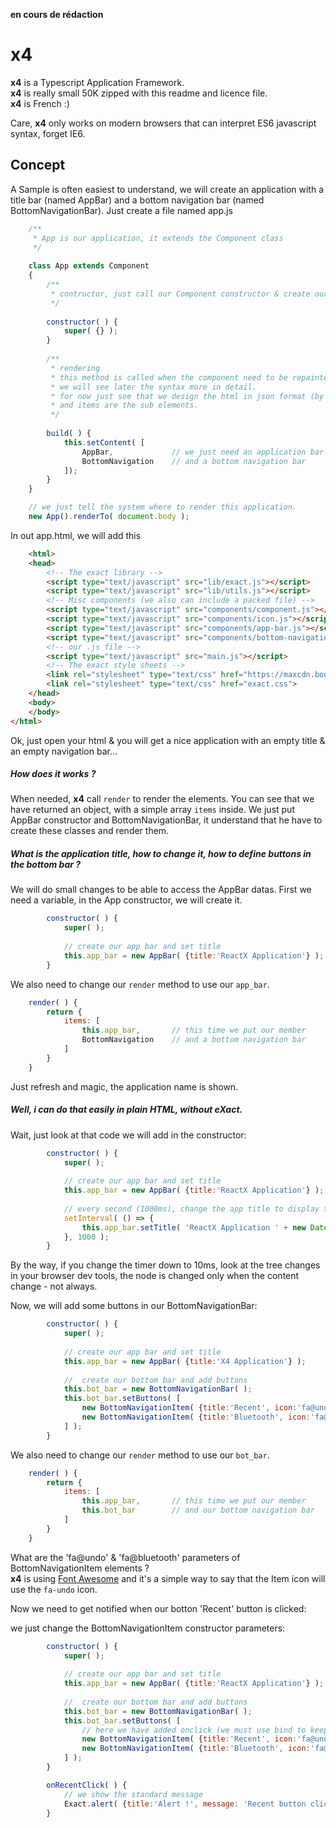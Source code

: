 **en cours de rédaction**
# x4
**x4** is a Typescript Application Framework.  
**x4** is really small 50K zipped with this readme and licence file.  
**x4** is French :)

Care, **x4** only works on modern browsers that can interpret ES6 javascript syntax, forget IE6.


## Concept

A Sample is often easiest to understand, we will create an application with a title bar (named AppBar) and a bottom navigation bar (named BottomNavigationBar).
Just create a file named app.js

```javascript
    /**
     * App is our application, it extends the Component class
     */
     
    class App extends Component
    {
        /**
         * contructor, just call our Component constructor & create our AppBar component
         */
         
        constructor( ) {
            super( {} );
        }
    
        /**
         * rendering
         * this method is called when the component need to be repainted
         * we will see later the syntax more in detail.
         * for now just see that we design the html in json format (by default it's a div)
         * and items are the sub elements.
         */
         
        build( ) {
            this.setContent( [
                AppBar,             // we just need an application bar
                BottomNavigation    // and a bottom navigation bar
            ]);
        }
    }

    // we just tell the system where to render this application.
    new App().renderTo( document.body );

```

In out app.html, we will add this

```html
    <html>
	<head>
	    <!-- The exact library -->
		<script type="text/javascript" src="lib/exact.js"></script>
		<script type="text/javascript" src="lib/utils.js"></script>
		<!-- Misc components (we also can include a packed file) -->
		<script type="text/javascript" src="components/component.js"></script>
		<script type="text/javascript" src="components/icon.js"></script>
		<script type="text/javascript" src="components/app-bar.js"></script>
		<script type="text/javascript" src="components/bottom-navigation.js"></script>
		<!-- our .js file -->
		<script type="text/javascript" src="main.js"></script>
		<!-- The exact style sheets -->
		<link rel="stylesheet" type="text/css" href="https://maxcdn.bootstrapcdn.com/font-awesome/4.7.0/css/font-awesome.min.css">
		<link rel="stylesheet" type="text/css" href="exact.css">
	</head>
	<body>
	</body>
</html>
```

Ok, just open your html & you will get a nice application with an empty title & an empty navigation bar...

##### How does it works ?

When needed, **x4** call `render` to render the elements. You can see that we have returned an object, with a simple array `items` inside. We just put AppBar constructor and BottomNavigationBar, it understand that he have to create these classes and render them. 

##### What is the application title, how to change it, how to define buttons in the bottom bar ?
We will do small changes to be able to access the AppBar datas. First we need a variable, in the App constructor, we will create it.

```javascript
        constructor( ) {
            super( );
            
            // create our app bar and set title
            this.app_bar = new AppBar( {title:'ReactX Application'} );
        }
```

We also need to change our `render` method to use our `app_bar`.

```javascript
    render( ) {
        return {
            items: [
                this.app_bar,       // this time we put our member
                BottomNavigation    // and a bottom navigation bar
            ]
        }
    }
```

Just refresh and magic, the application name is shown.  
##### Well, i can do that easily in plain HTML, without eXact.  
Wait, just look at that code we will add in the constructor:

```javascript
        constructor( ) {
            super( );
            
            // create our app bar and set title
            this.app_bar = new AppBar( {title:'ReactX Application'} );
            
            // every second (1000ms), change the app title to display time
            setInterval( () => { 
                this.app_bar.setTitle( 'ReactX Application ' + new Date().toLocaleTime() ); 
            }, 1000 );
        }
```

By the way, if you change the timer down to 10ms, look at the tree changes in your browser dev tools, the node is changed only when the content change - not always.

Now, we will add some buttons in our BottomNavigationBar:

```javascript
        constructor( ) {
            super( );
            
            // create our app bar and set title
            this.app_bar = new AppBar( {title:'X4 Application'} );
            
            //  create our bottom bar and add buttons
            this.bot_bar = new BottomNavigationBar( );
            this.bot_bar.setButtons( [
                new BottomNavigationItem( {title:'Recent', icon:'fa@undo'} );
                new BottomNavigationItem( {title:'Bluetooth', icon:'fa@bluetooth'} );
            ] );
        }
```
We also need to change our `render` method to use our `bot_bar`.

```javascript
    render( ) {
        return {
            items: [
                this.app_bar,       // this time we put our member
                this.bot_bar        // and our bottom navigation bar
            ]
        }
    }
```

What are the 'fa@undo' & 'fa@bluetooth' parameters of BottomNavigationItem elements ?  
**x4** is using [Font Awesome](fontawesome.org) and it's a simple way to say that the Item icon will use the `fa-undo` icon.

Now we need to get notified when our botton 'Recent' button is clicked:

we just change the BottomNavigationItem constructor parameters:

```javascript
        constructor( ) {
            super( );
            
            // create our app bar and set title
            this.app_bar = new AppBar( {title:'ReactX Application'} );
            
            //  create our bottom bar and add buttons
            this.bot_bar = new BottomNavigationBar( );
            this.bot_bar.setButtons( [
                // here we have added onclick (we must use bind to keep this correctly set)
                new BottomNavigationItem( {title:'Recent', icon:'fa@undo', onclick:this.onRecentClick.bind(this) } );
                new BottomNavigationItem( {title:'Bluetooth', icon:'fa@bluetooth'} );
            ] );
        }

        onRecentClick( ) {
            // we show the standard message
            Exact.alert( {title:'Alert !', message: 'Recent button clicked'} );
        }

```





